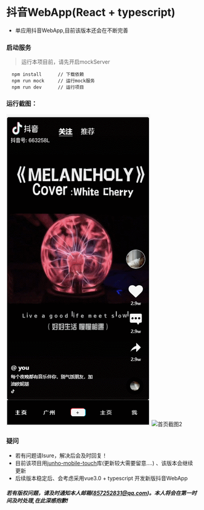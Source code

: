 # 抖音WebApp(React + typescript)
* 单应用抖音WebApp,目前该版本还会在不断完善

### 启动服务
> 运行本项目前，请先开启mockServer
```
  npm install      // 下载依赖
  npm run mock     // 运行mock服务
  npm run dev      // 运行项目
```

### 运行截图：
![首页截图1](https://github.com/JunhoChan/tiktokApp/blob/master/assets/home1.gif) 
![首页截图2](https://github.com/JunhoChan/tiktokApp/blob/master/assets/home2.gif) 


### 疑问
* 若有问题请Isure，解决后会及时回复！
* 目前该项目用[junho-mobile-touch](https://www.baidu.com/)库(更新较大需要留意....) 、该版本会继续更新
* 后续版本稳定后、会考虑采用vue3.0 + typescript 开发新版抖音WebApp

##### 若有版权问题，请及时通知本人邮箱(857252831@qq.com)。本人将会在第一时间及时处理,在此深感抱歉!
